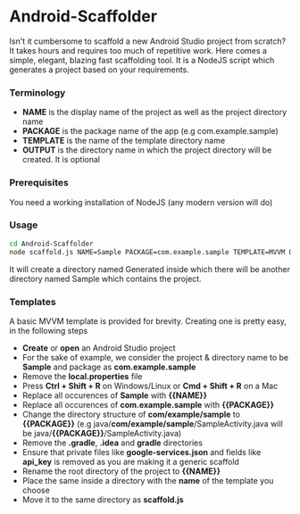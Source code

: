 # Android-Scaffolder

Isn't it cumbersome to scaffold a new Android Studio project from scratch? It takes hours and requires too much of repetitive work. Here comes a simple, elegant, blazing fast scaffolding tool. It is a NodeJS script which generates a project based on your requirements.

### Terminology

- **NAME** is the display name of the project as well as the project directory name
- **PACKAGE** is the package name of the app (e.g com.example.sample)
- **TEMPLATE** is the name of the template directory name
- **OUTPUT** is the directory name in which the project directory will be created. It is optional

### Prerequisites

You need a working installation of NodeJS (any modern version will do)

### Usage

```sh
cd Android-Scaffolder
node scaffold.js NAME=Sample PACKAGE=com.example.sample TEMPLATE=MVVM OUTPUT=Generated
```

It will create a directory named Generated inside which there will be another directory named Sample which contains the project.

### Templates

A basic MVVM template is provided for brevity. Creating one is pretty easy, in the following steps

- **Create** or **open** an Android Studio project
- For the sake of example, we consider the project & directory name to be **Sample** and package as **com.example.sample**
- Remove the **local.properties** file
- Press **Ctrl + Shift + R** on Windows/Linux or **Cmd + Shift + R** on a Mac
- Replace all occurences of **Sample** with **{{NAME}}**
- Replace all occurences of **com.example.sample** with **{{PACKAGE}}**
- Change the directory structure of **com/example/sample** to **{{PACKAGE}}** (e.g java/**com/example/sample**/SampleActivity.java will be java/**{{PACKAGE}}**/SampleActivity.java)
- Remove the **.gradle**, **.idea** and **gradle** directories
- Ensure that private files like **google-services.json** and fields like **api_key** is removed as you are making it a generic scaffold
- Rename the root directory of the project to **{{NAME}}**
- Place the same inside a directory with the **name** of the template you choose
- Move it to the same directory as **scaffold.js**
